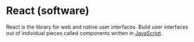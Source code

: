 # React (software)



React is the library for web and native user interfaces. Build user interfaces out of individual pieces called components written in [JavaScript](/wiki/JavaScript).































            















            







            



            